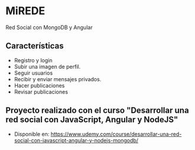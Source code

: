 # MiREDE
Red Social con MongoDB y Angular

## Características

* Registro y login
* Subir una imagen de perfil.
* Seguir usuarios
* Recibir y enviar mensajes privados.
* Hacer publicaciones
* Revisar publicaciones

## Proyecto realizado con el curso "Desarrollar una red social con JavaScript, Angular y NodeJS" 
* Disponible en: https://www.udemy.com/course/desarrollar-una-red-social-con-javascript-angular-y-nodejs-mongodb/